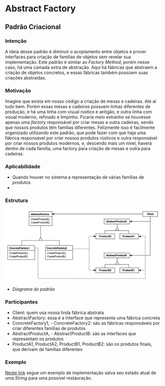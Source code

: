 #
# Abstract Factory
## Padrão Criacional

### Intenção
A ideia desse padrão é diminuir o acoplamento entre objetos e prover interfaces para criação de famílias de objetos sem revelar sua implementação.
Este padrão é similar ao *Factory Method*, porém nesse caso, há uma camada extra de abstração. Aqui há fábricas que abstraem a criação de objetos concretos, e essas fábricas também possúem suas criações abstraídas.

### Motivação
Imagine que exista em nosso código a criação de mesas e cadeiras. Até aí tudo bem. Porém essas mesas e cadeiras possuem linhas diferentes de produção, e há uma linha com visual rústico e antigão, e outra linha com visual moderno, refinado e limpinho. Ficaria meio estranho se houvesse apenas uma *factory* responsável por criar mesas e outra cadeiras, sendo que nossos produtos têm famílias diferentes. Felizmente isso é facilmente organizado utilizando este padrão, que pode fazer com que haja uma fábrica responsável por criar nossos produtos rústicos e outra responsável por criar nossos produtos modernos, e, descendo mais um nível, haverá dentro de cada família, uma factory para criação de mesas e outra para cadeiras.

### Aplicabilidade
- Quando houver no sistema a representação de várias famílias de produtos
- 

### Estrutura
![Diagrama do padrão](./diagrama-padrao.jpg)
- *Diagrama do padrão*

### Participantes
- Client: quem usa nossa linda fábrica abstrata
- AbstractFactory: essa é a interface que representa uma fábrica concreta
- ConcreteFactory1, - ConcreteFactory2: são as fábricas responsáveis por criar diferentes famílias de produtos
- AbstractProductA, - AbstractProductB: são as interfaces que representam os produtos
- ProductA1, ProductA2, ProductB1, ProductB2: são os produtos finais, que derivam de famílias diferentes

### Exemplo
[Neste link](./exemplo) segue um exemplo de implementação salva seu estado atual de uma *String* para uma possível restauração.
